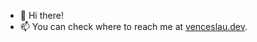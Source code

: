 - 👋 Hi there!
- 📫 You can check where to reach me at <a rel="me" href="https://venceslau.dev">venceslau.dev</a>.
